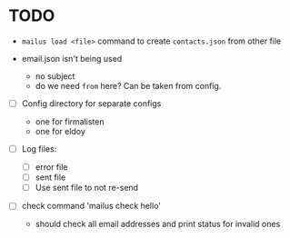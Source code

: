 # TODO

- `mailus load <file>` command to create `contacts.json` from other file

- email.json isn't being used
  - no subject
  - do we need `from` here? Can be taken from config.  

- [ ] Config directory for separate configs
  - one for firmalisten
  - one for eldoy

- [ ] Log files:
  - [ ] error file
  - [ ] sent file
  - [ ] Use sent file to not re-send

- [ ] check command 'mailus check hello'
  - should check all email addresses and print status for invalid ones
